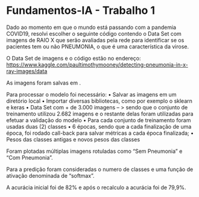 # Fundamentos-IA - Trabalho 1

Dado ao momento em que o mundo está passando com a pandemia COVID19, resolvi escolher o seguinte código contendo o Data Set com imagens de RAIO X que serão avaliadas pela rede para identificar se os pacientes tem ou não PNEUMONIA, o que é uma característica da virose.

O Data Set de imagens e o código estão no endereço: 
https://www.kaggle.com/paultimothymooney/detecting-pneumonia-in-x-ray-images/data

As imagens foram salvas em .

Para processar o modelo foi necessário:
•	Salvar as imagens em um diretório local
•	Importar diversas bibliotecas, como por exemplo o sklearn e keras
•	Data Set com + de 3.000 imagens – > sendo que o conjunto de treinamento utilizou 2.682  imagens e o 
restante delas foram utilizadas para efetuar a validação do modelo
•	Para cada conjunto de treinamento foram usadas duas (2) classes
•	6 épocas, sendo que a cada finalização de uma época, foi rodado call-back para salvar métricas a cada época finalizada;
•	Pesos das classes antigas e novos pesos das classes

Foram plotadas múltiplas imagens rotuladas como “Sem Pneumonia” e “Com Pneumonia”.

Para a predição foram consideradas o numero de classes e uma função de ativação denominada de “softmax”.

A acurácia inicial foi de 82% e após o recalculo a acurácia foi de 79,9%.
